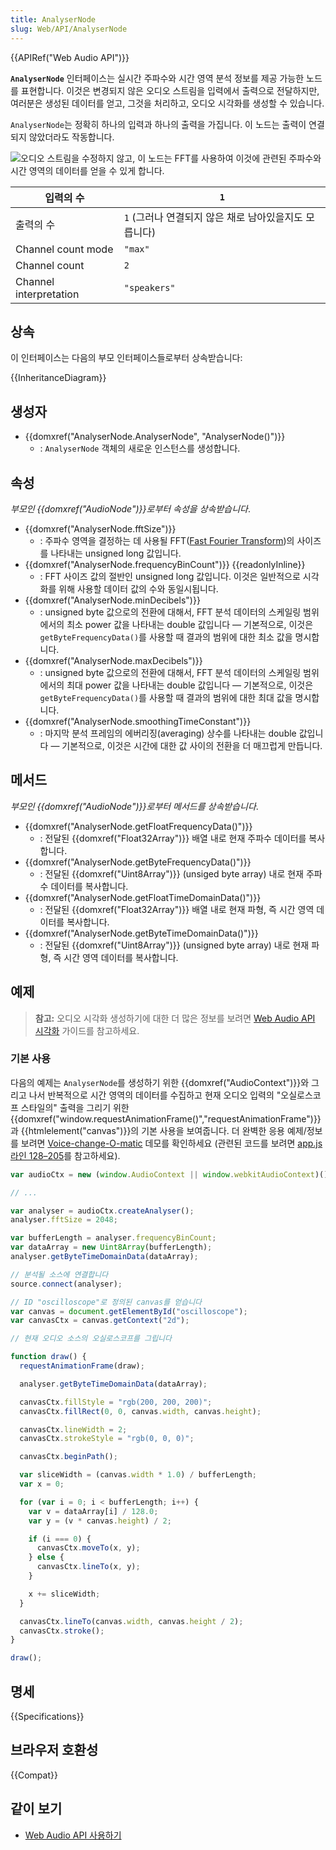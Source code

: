 ```yaml
---
title: AnalyserNode
slug: Web/API/AnalyserNode
---
```


{{APIRef("Web Audio API")}}

**`AnalyserNode`** 인터페이스는 실시간 주파수와 시간 영역 분석 정보를 제공 가능한 노드를 표현합니다. 이것은 변경되지 않은 오디오 스트림을 입력에서 출력으로 전달하지만, 여러분은 생성된 데이터를 얻고, 그것을 처리하고, 오디오 시각화를 생성할 수 있습니다.

`AnalyserNode`는 정확히 하나의 입력과 하나의 출력을 가집니다. 이 노드는 출력이 연결되지 않았더라도 작동합니다.

![오디오 스트림을 수정하지 않고, 이 노드는 FFT를 사용하여 이것에 관련된 주파수와 시간 영역의 데이터를 얻을 수 있게 합니다.](fttaudiodata_en.svg)

| 입력의 수              | `1`                                                   |
| ---------------------- | ----------------------------------------------------- |
| 출력의 수              | `1` (그러나 연결되지 않은 채로 남아있을지도 모릅니다) |
| Channel count mode     | `"max"`                                               |
| Channel count          | `2`                                                   |
| Channel interpretation | `"speakers"`                                          |

## 상속

이 인터페이스는 다음의 부모 인터페이스들로부터 상속받습니다:

{{InheritanceDiagram}}

## 생성자

- {{domxref("AnalyserNode.AnalyserNode", "AnalyserNode()")}}
  - : `AnalyserNode` 객체의 새로운 인스턴스를 생성합니다.

## 속성

_부모인 {{domxref("AudioNode")}}로부터 속성을 상속받습니다_.

- {{domxref("AnalyserNode.fftSize")}}
  - : 주파수 영역을 결정하는 데 사용될 FFT([Fast Fourier Transform](https://en.wikipedia.org/wiki/Fast_Fourier_transform))의 사이즈를 나타내는 unsigned long 값입니다.
- {{domxref("AnalyserNode.frequencyBinCount")}} {{readonlyInline}}
  - : FFT 사이즈 값의 절반인 unsigned long 값입니다. 이것은 일반적으로 시각화를 위해 사용할 데이터 값의 수와 동일시됩니다.
- {{domxref("AnalyserNode.minDecibels")}}
  - : unsigned byte 값으로의 전환에 대해서, FFT 분석 데이터의 스케일링 범위에서의 최소 power 값을 나타내는 double 값입니다 — 기본적으로, 이것은 `getByteFrequencyData()`를 사용할 때 결과의 범위에 대한 최소 값을 명시합니다.
- {{domxref("AnalyserNode.maxDecibels")}}
  - : unsigned byte 값으로의 전환에 대해서, FFT 분석 데이터의 스케일링 범위에서의 최대 power 값을 나타내는 double 값입니다 — 기본적으로, 이것은 `getByteFrequencyData()`를 사용할 때 결과의 범위에 대한 최대 값을 명시합니다.
- {{domxref("AnalyserNode.smoothingTimeConstant")}}
  - : 마지막 분석 프레임의 에버리징(averaging) 상수를 나타내는 double 값입니다 — 기본적으로, 이것은 시간에 대한 값 사이의 전환을 더 매끄럽게 만듭니다.

## 메서드

_부모인 {{domxref("AudioNode")}}로부터 메서드를 상속받습니다_.

- {{domxref("AnalyserNode.getFloatFrequencyData()")}}
  - : 전달된 {{domxref("Float32Array")}} 배열 내로 현재 주파수 데이터를 복사합니다.
- {{domxref("AnalyserNode.getByteFrequencyData()")}}
  - : 전달된 {{domxref("Uint8Array")}} (unsiged byte array) 내로 현재 주파수 데이터를 복사합니다.
- {{domxref("AnalyserNode.getFloatTimeDomainData()")}}
  - : 전달된 {{domxref("Float32Array")}} 배열 내로 현재 파형, 즉 시간 영역 데이터를 복사합니다.
- {{domxref("AnalyserNode.getByteTimeDomainData()")}}
  - : 전달된 {{domxref("Uint8Array")}} (unsigned byte array) 내로 현재 파형, 즉 시간 영역 데이터를 복사합니다.

## 예제

> **참고:** 오디오 시각화 생성하기에 대한 더 많은 정보를 보려면 [Web Audio API 시각화](/ko/docs/Web/API/Web_Audio_API/Visualizations_with_Web_Audio_API) 가이드를 참고하세요.

### 기본 사용

다음의 예제는 `AnalyserNode`를 생성하기 위한 {{domxref("AudioContext")}}와 그리고 나서 반복적으로 시간 영역의 데이터를 수집하고 현재 오디오 입력의 "오실로스코프 스타일의" 출력을 그리기 위한 {{domxref("window.requestAnimationFrame()","requestAnimationFrame")}}과 {{htmlelement("canvas")}}의 기본 사용을 보여줍니다. 더 완벽한 응용 예제/정보를 보려면 [Voice-change-O-matic](https://mdn.github.io/voice-change-o-matic/) 데모를 확인하세요 (관련된 코드를 보려면 [app.js 라인 128–205](https://github.com/mdn/voice-change-o-matic/blob/gh-pages/scripts/app.js#L128-L205)를 참고하세요).

```js
var audioCtx = new (window.AudioContext || window.webkitAudioContext)();

// ...

var analyser = audioCtx.createAnalyser();
analyser.fftSize = 2048;

var bufferLength = analyser.frequencyBinCount;
var dataArray = new Uint8Array(bufferLength);
analyser.getByteTimeDomainData(dataArray);

// 분석될 소스에 연결합니다
source.connect(analyser);

// ID "oscilloscope"로 정의된 canvas를 얻습니다
var canvas = document.getElementById("oscilloscope");
var canvasCtx = canvas.getContext("2d");

// 현재 오디오 소스의 오실로스코프를 그립니다

function draw() {
  requestAnimationFrame(draw);

  analyser.getByteTimeDomainData(dataArray);

  canvasCtx.fillStyle = "rgb(200, 200, 200)";
  canvasCtx.fillRect(0, 0, canvas.width, canvas.height);

  canvasCtx.lineWidth = 2;
  canvasCtx.strokeStyle = "rgb(0, 0, 0)";

  canvasCtx.beginPath();

  var sliceWidth = (canvas.width * 1.0) / bufferLength;
  var x = 0;

  for (var i = 0; i < bufferLength; i++) {
    var v = dataArray[i] / 128.0;
    var y = (v * canvas.height) / 2;

    if (i === 0) {
      canvasCtx.moveTo(x, y);
    } else {
      canvasCtx.lineTo(x, y);
    }

    x += sliceWidth;
  }

  canvasCtx.lineTo(canvas.width, canvas.height / 2);
  canvasCtx.stroke();
}

draw();
```

## 명세

{{Specifications}}

## 브라우저 호환성

{{Compat}}

## 같이 보기

- [Web Audio API 사용하기](/ko/docs/Web/API/Web_Audio_API/Using_Web_Audio_API)
